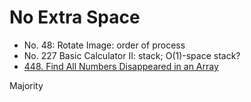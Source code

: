 # No Extra Space

* No.  48: Rotate Image: order of process
* No. 227 Basic Calculator II: stack; O(1)-space stack?
* [448. Find All Numbers Disappeared in an Array](https://leetcode.com/problems/find-all-numbers-disappeared-in-an-array/)

Majority
